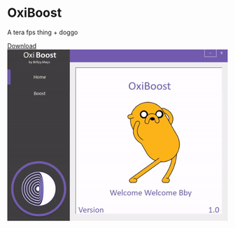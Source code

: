 # OxiBoost
A tera fps thing + doggo

[Download](https://github.com/Purizer/OxiBoost/blob/master/Download/OxiBoost.zip)
![alt text](https://raw.githubusercontent.com/Purizer/OxiBoost/master/OxiBoost/readMe/ILikeGifs.gif)
